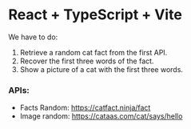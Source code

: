# React + TypeScript + Vite

We have to do:

1. Retrieve a random cat fact from the first API.
2. Recover the first three words of the fact.
3. Show a picture of a cat with the first three words.

### APIs:

- Facts Random: https://catfact.ninja/fact
- Image random: https://cataas.com/cat/says/hello